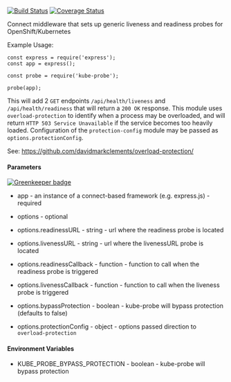 [![Build Status](https://travis-ci.org/nodeshift/kube-probe.svg?branch=master)](https://travis-ci.org/nodeshift/kube-probe) [![Coverage Status](https://coveralls.io/repos/github/nodeshift/kube-probe/badge.svg?branch=master)](https://coveralls.io/github/nodeshift/kube-probe?branch=master)

Connect middleware that sets up generic liveness and readiness probes for OpenShift/Kubernetes

Example Usage:

    const express = require('express');
    const app = express();

    const probe = require('kube-probe');

    probe(app);


This will add 2 `GET` endpoints `/api/health/liveness` and `/api/health/readiness`
that will return a `200 OK` response. This module uses `overload-protection` to identify
when a process may be overloaded, and will return `HTTP 503 Service Unavailable`
if the service becomes too heavily loaded. Configuration of the `protection-config` module
may be passed as `options.protectionConfig`.

See: https://github.com/davidmarkclements/overload-protection/

#### Parameters

[![Greenkeeper badge](https://badges.greenkeeper.io/nodeshift/kube-probe.svg)](https://greenkeeper.io/)

* app - an instance of a connect-based framework (e.g. express.js) - required

* options - optional
* options.readinessURL - string - url where the readiness probe is located
* options.livenessURL - string - url where the livenessURL probe is located
* options.readinessCallback - function - function to call when the readiness probe is triggered
* options.livenessCallback - function - function to call when the liveness probe is triggered
* options.bypassProtection - boolean - kube-probe will bypass protection (defaults to false)
* options.protectionConfig - object - options passed direction to `overload-protection`

#### Environment Variables

* KUBE_PROBE_BYPASS_PROTECTION - boolean - kube-probe will bypass protection